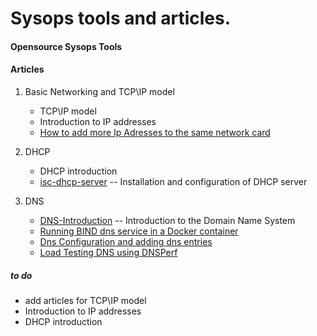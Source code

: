 Sysops tools and articles.
=========================== 

#### Opensource Sysops Tools


#### Articles


1. Basic Networking and TCP\IP model
	* TCP\IP model
	* Introduction to IP addresses
	* [How to add more Ip Adresses to the same network card][2]


2. DHCP
	* DHCP introduction
	* [isc-dhcp-server][4] -- Installation and configuration of DHCP server


3. DNS 
	* [DNS-Introduction][1] -- Introduction to the Domain Name System
	* [Running BIND dns service in a Docker container][3]
	* [Dns Configuration and adding dns entries][5]
	* [Load Testing DNS using DNSPerf][6] 


##### to do
* add articles for TCP\IP model
* Introduction to IP addresses 
* DHCP introduction


[1]: https://github.com/team-avesta/wiki/blob/master/engineering/sysops/dns.md
[2]: https://github.com/team-avesta/wiki/blob/master/engineering/sysops/AddIP/README.md
[3]: https://github.com/team-avesta/wiki/blob/master/engineering/sysops/dnsdocker/README.md
[4]: https://github.com/team-avesta/wiki/blob/master/engineering/sysops/isc-dhcp-server/README.md
[5]: https://github.com/team-avesta/wiki/blob/master/engineering/sysops/dns/dnsconfig.md
[6]: https://github.com/team-avesta/wiki/blob/master/engineering/sysops/dnsdocker/query.md